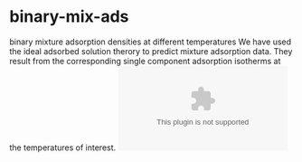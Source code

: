 # binary-mix-ads
binary mixture adsorption densities at different temperatures 
We have used the ideal adsorbed solution therory to predict mixture adsorption data.
They result from the corresponding single component adsorption isotherms at the temperatures of interest.
![](images/figure1.eps?raw=true)
